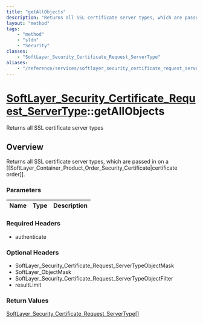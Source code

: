 ```yaml
---
title: "getAllObjects"
description: "Returns all SSL certificate server types, which are passed in on a [[SoftLayer_Container_Product_Order_Security_Certific... "
layout: "method"
tags:
    - "method"
    - "sldn"
    - "Security"
classes:
    - "SoftLayer_Security_Certificate_Request_ServerType"
aliases:
    - "/reference/services/softlayer_security_certificate_request_servertype/getAllObjects"
---
```

# [SoftLayer_Security_Certificate_Request_ServerType](/reference/services/SoftLayer_Security_Certificate_Request_ServerType)::getAllObjects

Returns all SSL certificate server types


## Overview 
Returns all SSL certificate server types, which are passed in on a [[SoftLayer_Container_Product_Order_Security_Certificate|certificate order]]. 

### Parameters 
|Name | Type | Description |
| --- | --- | --- |


### Required Headers
* authenticate

### Optional Headers
* SoftLayer_Security_Certificate_Request_ServerTypeObjectMask
* SoftLayer_ObjectMask
* SoftLayer_Security_Certificate_Request_ServerTypeObjectFilter
* resultLimit

### Return Values
<a href='/reference/datatypes/SoftLayer_Security_Certificate_Request_ServerType'>SoftLayer_Security_Certificate_Request_ServerType[] </a>

